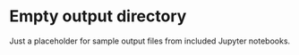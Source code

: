 # Empty output directory

Just a placeholder for sample output files from included Jupyter notebooks.
